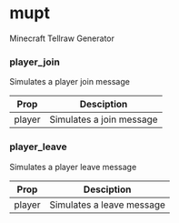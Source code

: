 # mupt
Minecraft Tellraw Generator

### player_join
Simulates a player join message

Prop | Desciption
-----|-----------
player | Simulates a join message

### player_leave
Simulates a player leave message

Prop | Desciption
-----|-----------
player | Simulates a leave message
